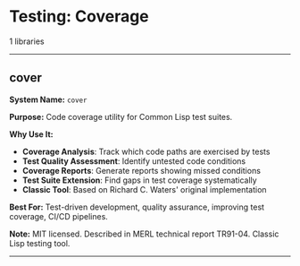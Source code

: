 # Testing: Coverage

1 libraries

---

## cover

**System Name:** `cover`

**Purpose:** Code coverage utility for Common Lisp test suites.

**Why Use It:**
- **Coverage Analysis**: Track which code paths are exercised by tests
- **Test Quality Assessment**: Identify untested code conditions
- **Coverage Reports**: Generate reports showing missed conditions
- **Test Suite Extension**: Find gaps in test coverage systematically
- **Classic Tool**: Based on Richard C. Waters' original implementation

**Best For:** Test-driven development, quality assurance, improving test coverage, CI/CD pipelines.

**Note:** MIT licensed. Described in MERL technical report TR91-04. Classic Lisp testing tool.

---


